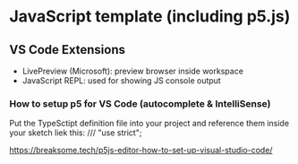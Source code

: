 # JavaScript template (including p5.js)

## VS Code Extensions
 - LivePreview (Microsoft): preview browser inside workspace
 - JavaScript REPL: used for showing JS console output

### How to setup p5 for VS Code (autocomplete & IntelliSense)
Put the TypeSctipt definition file into your project and reference them inside your sketch liek this:
/// <reference path="./TSDef/p5.global-mode.d.ts" />
"use strict";

<https://breaksome.tech/p5js-editor-how-to-set-up-visual-studio-code/>
